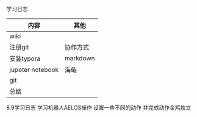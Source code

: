 学习日志

| 内容     | 其他  |
| -------- | ----- |
| wiki |      |
| 注册git    | 协作方式  |
| 安装typora | markdown |
| jupoter notebook     | 海龟  |
| git |   |
| 总结    |   |

8.9学习日志
学习机器人AELOS操作
设置一些不同的动作
并完成动作金鸡独立
